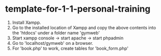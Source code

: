 # template-for-1-1-personal-training

  1. Install Xampp.
  2. Go to the installed location of Xampp and copy the above contents into the 'htdocs' under a folder name 'gymweb'
  3. Start xampp console -> start apache -> start phpadmin
  4. Go to 'localhost/gymweb' on a browser.
  5. For 'book.php' to work, create tables for 'book_form.php'

